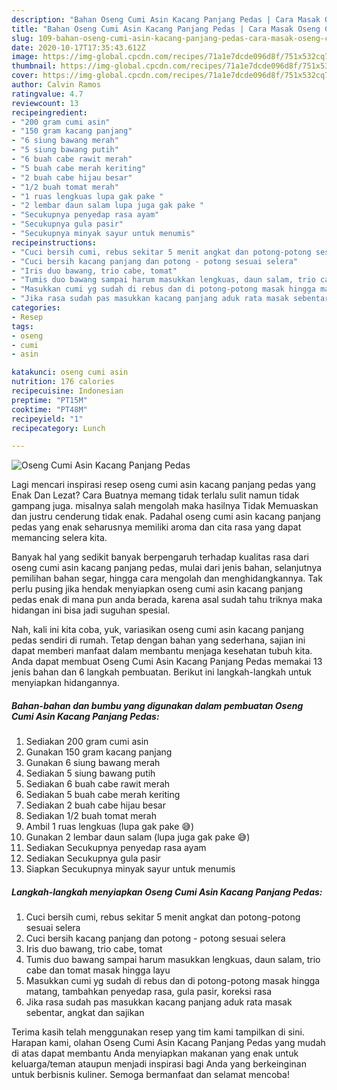 ```yaml
---
description: "Bahan Oseng Cumi Asin Kacang Panjang Pedas | Cara Masak Oseng Cumi Asin Kacang Panjang Pedas Yang Paling Enak"
title: "Bahan Oseng Cumi Asin Kacang Panjang Pedas | Cara Masak Oseng Cumi Asin Kacang Panjang Pedas Yang Paling Enak"
slug: 109-bahan-oseng-cumi-asin-kacang-panjang-pedas-cara-masak-oseng-cumi-asin-kacang-panjang-pedas-yang-paling-enak
date: 2020-10-17T17:35:43.612Z
image: https://img-global.cpcdn.com/recipes/71a1e7dcde096d8f/751x532cq70/oseng-cumi-asin-kacang-panjang-pedas-foto-resep-utama.jpg
thumbnail: https://img-global.cpcdn.com/recipes/71a1e7dcde096d8f/751x532cq70/oseng-cumi-asin-kacang-panjang-pedas-foto-resep-utama.jpg
cover: https://img-global.cpcdn.com/recipes/71a1e7dcde096d8f/751x532cq70/oseng-cumi-asin-kacang-panjang-pedas-foto-resep-utama.jpg
author: Calvin Ramos
ratingvalue: 4.7
reviewcount: 13
recipeingredient:
- "200 gram cumi asin"
- "150 gram kacang panjang"
- "6 siung bawang merah"
- "5 siung bawang putih"
- "6 buah cabe rawit merah"
- "5 buah cabe merah keriting"
- "2 buah cabe hijau besar"
- "1/2 buah tomat merah"
- "1 ruas lengkuas lupa gak pake "
- "2 lembar daun salam lupa juga gak pake "
- "Secukupnya penyedap rasa ayam"
- "Secukupnya gula pasir"
- "Secukupnya minyak sayur untuk menumis"
recipeinstructions:
- "Cuci bersih cumi, rebus sekitar 5 menit angkat dan potong-potong sesuai selera"
- "Cuci bersih kacang panjang dan potong - potong sesuai selera"
- "Iris duo bawang, trio cabe, tomat"
- "Tumis duo bawang sampai harum masukkan lengkuas, daun salam, trio cabe dan tomat masak hingga layu"
- "Masukkan cumi yg sudah di rebus dan di potong-potong masak hingga matang, tambahkan penyedap rasa, gula pasir, koreksi rasa"
- "Jika rasa sudah pas masukkan kacang panjang aduk rata masak sebentar, angkat dan sajikan"
categories:
- Resep
tags:
- oseng
- cumi
- asin

katakunci: oseng cumi asin 
nutrition: 176 calories
recipecuisine: Indonesian
preptime: "PT15M"
cooktime: "PT48M"
recipeyield: "1"
recipecategory: Lunch

---
```



![Oseng Cumi Asin Kacang Panjang Pedas](https://img-global.cpcdn.com/recipes/71a1e7dcde096d8f/751x532cq70/oseng-cumi-asin-kacang-panjang-pedas-foto-resep-utama.jpg)

Lagi mencari inspirasi resep oseng cumi asin kacang panjang pedas yang Enak Dan Lezat? Cara Buatnya memang tidak terlalu sulit namun tidak gampang juga. misalnya salah mengolah maka hasilnya Tidak Memuaskan dan justru cenderung tidak enak. Padahal oseng cumi asin kacang panjang pedas yang enak seharusnya memiliki aroma dan cita rasa yang dapat memancing selera kita.

Banyak hal yang sedikit banyak berpengaruh terhadap kualitas rasa dari oseng cumi asin kacang panjang pedas, mulai dari jenis bahan, selanjutnya pemilihan bahan segar, hingga cara mengolah dan menghidangkannya. Tak perlu pusing jika hendak menyiapkan oseng cumi asin kacang panjang pedas enak di mana pun anda berada, karena asal sudah tahu triknya maka hidangan ini bisa jadi suguhan spesial.




Nah, kali ini kita coba, yuk, variasikan oseng cumi asin kacang panjang pedas sendiri di rumah. Tetap dengan bahan yang sederhana, sajian ini dapat memberi manfaat dalam membantu menjaga kesehatan tubuh kita. Anda dapat membuat Oseng Cumi Asin Kacang Panjang Pedas memakai 13 jenis bahan dan 6 langkah pembuatan. Berikut ini langkah-langkah untuk menyiapkan hidangannya.

<!--inarticleads1-->

##### Bahan-bahan dan bumbu yang digunakan dalam pembuatan Oseng Cumi Asin Kacang Panjang Pedas:

1. Sediakan 200 gram cumi asin
1. Gunakan 150 gram kacang panjang
1. Gunakan 6 siung bawang merah
1. Sediakan 5 siung bawang putih
1. Sediakan 6 buah cabe rawit merah
1. Sediakan 5 buah cabe merah keriting
1. Sediakan 2 buah cabe hijau besar
1. Sediakan 1/2 buah tomat merah
1. Ambil 1 ruas lengkuas (lupa gak pake 😅)
1. Gunakan 2 lembar daun salam (lupa juga gak pake 😅)
1. Sediakan Secukupnya penyedap rasa ayam
1. Sediakan Secukupnya gula pasir
1. Siapkan Secukupnya minyak sayur untuk menumis




<!--inarticleads2-->

##### Langkah-langkah menyiapkan Oseng Cumi Asin Kacang Panjang Pedas:

1. Cuci bersih cumi, rebus sekitar 5 menit angkat dan potong-potong sesuai selera
1. Cuci bersih kacang panjang dan potong - potong sesuai selera
1. Iris duo bawang, trio cabe, tomat
1. Tumis duo bawang sampai harum masukkan lengkuas, daun salam, trio cabe dan tomat masak hingga layu
1. Masukkan cumi yg sudah di rebus dan di potong-potong masak hingga matang, tambahkan penyedap rasa, gula pasir, koreksi rasa
1. Jika rasa sudah pas masukkan kacang panjang aduk rata masak sebentar, angkat dan sajikan




Terima kasih telah menggunakan resep yang tim kami tampilkan di sini. Harapan kami, olahan Oseng Cumi Asin Kacang Panjang Pedas yang mudah di atas dapat membantu Anda menyiapkan makanan yang enak untuk keluarga/teman ataupun menjadi inspirasi bagi Anda yang berkeinginan untuk berbisnis kuliner. Semoga bermanfaat dan selamat mencoba!
